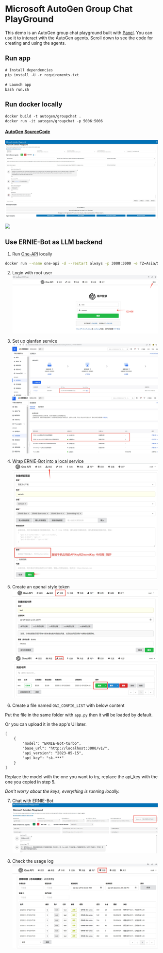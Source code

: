 # Microsoft AutoGen Group Chat PlayGround

This demo is an AutoGen group chat playground built with [Panel](https://panel.holoviz.org/). You can use it to interact with the AutoGen agents. Scroll down to see the code for creating and using the agents.

## Run app
```
# Install dependencies
pip install -U -r requirements.txt

# Launch app
bash run.sh
```

## Run docker locally
```
docker build -t autogen/groupchat .
docker run -it autogen/groupchat -p 5006:5006
```

#### [AutoGen](https://github.com/microsoft/autogen) [SourceCode](https://github.com/thinkall/autogen-demos)
![](autogen_playground.png)

![](AutoGenPanel.gif)


## Use ERNIE-Bot as LLM backend

1. Run [One-API](https://github.com/songquanpeng/one-api) locally
```bash
docker run --name one-api -d --restart always -p 3000:3000 -e TZ=Asia/Shanghai -v /home/ubuntu/data/one-api:/tmp justsong/one-api
```

2. Login with root user
![](wenxin/one-api.png)

3. Set up qianfan service
![](wenxin/qianfan.png)
![](wenxin/qianfanernie.png)

4. Wrap ERNIE-Bot into a local service
![](wenxin/addwenxin.png)

5. Create an openai style token
![](wenxin/oneapitoken.png)
![](wenxin/oneapitoken2.png)

6. Create a file named `OAI_CONFIG_LIST` with below content

Put the file in the same folder with `app.py` then it will be loaded by default.

Or you can upload it in the app's UI later.
```
[
    {
        "model": "ERNIE-Bot-turbo",
        "base_url": "http://localhost:3000/v1/",
        "api_version": "2023-05-15",
        "api_key": "sk-***"
    }
]
```
Replace the model with the one you want to try, replace the api_key with the one you copied in step 5.

*Don't worry about the keys, everything is running locally.*

7. Chat with ERNIE-Bot
![](wenxin/chat-ernie.png)

8. Check the usage log
![](wenxin/usagelog.png)
